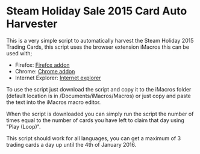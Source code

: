 # Steam Holiday Sale 2015 Card Auto Harvester
This is a very simple script to automatically harvest the Steam Holiday 2015 Trading Cards, this script uses the browser extension iMacros this can be used with;

* Firefox: [Firefox addon](https://addons.mozilla.org/en-gb/firefox/addon/imacros-for-firefox/)
* Chrome: [Chrome addon](https://chrome.google.com/webstore/detail/imacros-for-chrome/cplklnmnlbnpmjogncfgfijoopmnlemp?hl=en)
* Internet Explorer: [Internet explorer](http://imacros.net/download)

To use the script just download the script and copy it to the iMacros folder (default location is in /Documents/iMacros/Macros) or just copy and paste the text into the iMacros macro editor. 

When the script is downloaded you can simply run the script the number of times equal to the number of cards you have left to claim that day using "Play (Loop)".

This script should work for all languages, you can get a maximum of 3 trading cards a day up until the 4th of January 2016.
